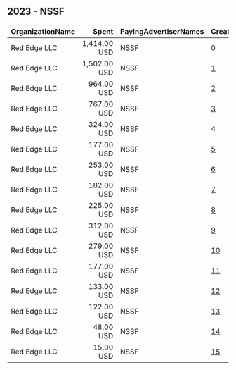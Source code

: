 ## 2023 - NSSF 
|OrganizationName|Spent|PayingAdvertiserNames|CreativeUrls|Impressions|Genders|AgeBrackets|CountryCodes|BillingAddresses|CandidateBallotInformation|
|:---|---:|:---|:---|---:|:---|:---|:---|:---|:---|
|Red Edge LLC|1,414.00 USD|NSSF|[0](https://www.snap.com/political-ads/asset/ed617c658cdd06d0e847d7b2b72bfc86d31e6a774aa60c72d4f94235744104d1?mediaType=mp4)|56,961|FEMALE|25-49|united states|"2300 Clarendon Blvd,Arlington,22201,US"||
|Red Edge LLC|1,502.00 USD|NSSF|[1](https://www.snap.com/political-ads/asset/ed617c658cdd06d0e847d7b2b72bfc86d31e6a774aa60c72d4f94235744104d1?mediaType=mp4)|33,854|FEMALE|25-49|united states|"2300 Clarendon Blvd,Arlington,22201,US"||
|Red Edge LLC|964.00 USD|NSSF|[2](https://www.snap.com/political-ads/asset/55d57d92a2c94901e39082d8cec716b328a387db4ef5ca00c1f999cfbe9e9ffc?mediaType=mp4)|22,867|FEMALE|25-49|united states|"2300 Clarendon Blvd,Arlington,22201,US"||
|Red Edge LLC|767.00 USD|NSSF|[3](https://www.snap.com/political-ads/asset/2052f6bce23a2545316d5a8897c0495d6bd83760cdcd6f17d833b59dcef4e4a9?mediaType=mp4)|22,422|FEMALE|25-49|united states|"2300 Clarendon Blvd,Arlington,22201,US"||
|Red Edge LLC|324.00 USD|NSSF|[4](https://www.snap.com/political-ads/asset/55d57d92a2c94901e39082d8cec716b328a387db4ef5ca00c1f999cfbe9e9ffc?mediaType=mp4)|13,499|FEMALE|25-49|united states|"2300 Clarendon Blvd,Arlington,22201,US"||
|Red Edge LLC|177.00 USD|NSSF|[5](https://www.snap.com/political-ads/asset/2052f6bce23a2545316d5a8897c0495d6bd83760cdcd6f17d833b59dcef4e4a9?mediaType=mp4)|9,799|FEMALE|25-49|united states|"2300 Clarendon Blvd,Arlington,22201,US"||
|Red Edge LLC|253.00 USD|NSSF|[6](https://www.snap.com/political-ads/asset/6d2051839055601d9b376a8f8ab4c9cb9b135863fa55d14449309ca69ee324f8?mediaType=mp4)|9,461|FEMALE|25-49|united states|"2300 Clarendon Blvd,Arlington,22201,US"||
|Red Edge LLC|182.00 USD|NSSF|[7](https://www.snap.com/political-ads/asset/55d57d92a2c94901e39082d8cec716b328a387db4ef5ca00c1f999cfbe9e9ffc?mediaType=mp4)|8,962|FEMALE|25-49|united states|"2300 Clarendon Blvd,Arlington,22201,US"||
|Red Edge LLC|225.00 USD|NSSF|[8](https://www.snap.com/political-ads/asset/d47fef179884d466fac7017574470347ebee8bb03f5624134b4f1c41a4389caa?mediaType=mp4)|8,589|FEMALE|25-49|united states|"2300 Clarendon Blvd,Arlington,22201,US"||
|Red Edge LLC|312.00 USD|NSSF|[9](https://www.snap.com/political-ads/asset/d47fef179884d466fac7017574470347ebee8bb03f5624134b4f1c41a4389caa?mediaType=mp4)|8,391|FEMALE|25-49|united states|"2300 Clarendon Blvd,Arlington,22201,US"||
|Red Edge LLC|279.00 USD|NSSF|[10](https://www.snap.com/political-ads/asset/2052f6bce23a2545316d5a8897c0495d6bd83760cdcd6f17d833b59dcef4e4a9?mediaType=mp4)|6,958|FEMALE|25-49|united states|"2300 Clarendon Blvd,Arlington,22201,US"||
|Red Edge LLC|177.00 USD|NSSF|[11](https://www.snap.com/political-ads/asset/5ee293af0bd191b2c87683de0a8a67887f2f419ad86169ec168297b718040da4?mediaType=mp4)|5,760|FEMALE|25-49|united states|"2300 Clarendon Blvd,Arlington,22201,US"||
|Red Edge LLC|133.00 USD|NSSF|[12](https://www.snap.com/political-ads/asset/d47fef179884d466fac7017574470347ebee8bb03f5624134b4f1c41a4389caa?mediaType=mp4)|4,190|FEMALE|25-49|united states|"2300 Clarendon Blvd,Arlington,22201,US"||
|Red Edge LLC|122.00 USD|NSSF|[13](https://www.snap.com/political-ads/asset/ed617c658cdd06d0e847d7b2b72bfc86d31e6a774aa60c72d4f94235744104d1?mediaType=mp4)|3,903|FEMALE|25-49|united states|"2300 Clarendon Blvd,Arlington,22201,US"||
|Red Edge LLC|48.00 USD|NSSF|[14](https://www.snap.com/political-ads/asset/2052f6bce23a2545316d5a8897c0495d6bd83760cdcd6f17d833b59dcef4e4a9?mediaType=mp4)|1,795|FEMALE|25-49|united states|"2300 Clarendon Blvd,Arlington,22201,US"||
|Red Edge LLC|15.00 USD|NSSF|[15](https://www.snap.com/political-ads/asset/55d57d92a2c94901e39082d8cec716b328a387db4ef5ca00c1f999cfbe9e9ffc?mediaType=mp4)|695|FEMALE|25-49|united states|"2300 Clarendon Blvd,Arlington,22201,US"||
